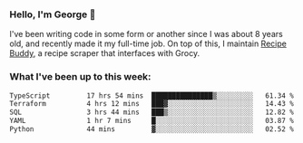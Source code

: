 ### Hello, I'm George 👋

I've been writing code in some form or another since I was about 8 years old, and recently made it my full-time job. On top of this, I maintain [Recipe Buddy](https://github.com/georgegebbett/recipe-buddy), a recipe scraper that interfaces with Grocy.  

<!--
**georgegebbett/georgegebbett** is a ✨ _special_ ✨ repository because its `README.md` (this file) appears on your GitHub profile.

Here are some ideas to get you started:

- 🔭 I’m currently working on ...
- 🌱 I’m currently learning ...
- 👯 I’m looking to collaborate on ...
- 🤔 I’m looking for help with ...
- 💬 Ask me about ...
- 📫 How to reach me: ...
- 😄 Pronouns: ...
- ⚡ Fun fact: ...
-->

### What I've been up to this week:
<!--START_SECTION:waka-->

```txt
TypeScript         17 hrs 54 mins  ███████████████▒░░░░░░░░░   61.34 %
Terraform          4 hrs 12 mins   ███▓░░░░░░░░░░░░░░░░░░░░░   14.43 %
SQL                3 hrs 44 mins   ███▒░░░░░░░░░░░░░░░░░░░░░   12.82 %
YAML               1 hr 7 mins     █░░░░░░░░░░░░░░░░░░░░░░░░   03.87 %
Python             44 mins         ▓░░░░░░░░░░░░░░░░░░░░░░░░   02.52 %
```

<!--END_SECTION:waka-->
